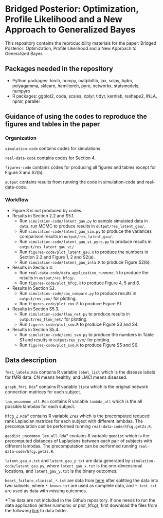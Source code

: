 # Bridged Posterior: Optimization, Profile Likelihood and a New Approach to Generalized Bayes

This repository contains the reproducibility materials for the paper: Bridged Posterior: Optimization, Profile Likelihood and a New Approach to Generalized Bayes.

## Packages needed in the repository

- Python packages: torch, numpy, matplotlib, jax, scipy, tqdm, polyagamma, sklearn, hamiltorch, pyro, networkx, statsmodels, numpyro
- R packages: ggplot2, coda, scales, dplyr, tidyr, kernlab, reshape2, INLA, npmr, parallel


## Guidance of using the codes to reproduce the figures and tables in the paper

### Organization

`simulation-code` contains codes for simulations.

`real-data-code` contains codes for Section 4.

`figures-code` contains codes for producing all figures and tables except for Figure 3 and S2(b).

`output` contains results from running the code in simulation-code and real-data-code.

### Workflow

- Figure 3 is not produced by codes.
- Results in Section 2.2 and S5.1.
    - Run `simulation-code/latent_gau.py` to sample simulated data in `data`, run MCMC to produce results in `output/res_latent_gau/`.
    - Run `simulation-code/latent_gau_sim.py` to produce the variances comparison results in `output/res_latent_gau/`.
    - Run `simulation-code/latent_gau_vi_pyro.py` to produce results in `output/res_latent_gau_vi/`
    - Run `figures-code/plot_latent_gau.R` to produce the numbers in Section 2.2 and Figure 1, 2 and S2(a).
    - Run `simulation-code/latent_gau_inla.R` to produce Figure S2(b).
- Results in Section 4.
    - Run `real-data-code/data_application_runmcmc.R` to produce the results in `output/res_hfcg/`.
    - Run `figures-code/plot_hfcg.R` to produce Figure 4, 5 and 6.
- Results in Section S2.
    - Run `simulation-code/cox_compare.py` to produce results in `output/res_cox/` for plotting.
    - Run `figures-code/plot_cox.R` to produce Figure S1.
- Results in Section S5.3.
    - Run `simulation-code/flow_net.py` to produce results in `output/res_flow_net/` for plotting.
    - Run `figures-code/plot_svm.R` to produce Figure S3 and S4.
- Results in Section S5.4.
    - Run `simulation-code/semi_svm.py` to produce the numbers in Table S1 and results in `output/res_svm/` for plotting.
    - Run `figures-code/plot_svm.R` to produce Figure S5 and S6.


## Data description

`fmri_labels.Rda` contains R variable `label_list` which is the disease labels for fMRI data. CN means healthy, and LMCI means diseased.

`graph_fmri.Rda`* contains R variable `listA` which is the original network connection matrices for each subject. 

`lam_uncommon_all.Rda` contains R variable `lambda_all` which is the all possible lambdas for each subject.

`hfcg_Z.Rda`* contains R variable `Zres` which is the precomputed reduced rank Laplacian matrices for each subject with different lambdas. The precomputation can be performed running `real-data-code/hfcg.getZs.R`.

`geodist_uncommon_lam_all.Rda`* contains R variable `geodist` which is the precomputed distances of Laplacians between each pair of subjects with different lambdas. The precomputation can be performed running `real-data-code/hfcg.getZs.R`.

`latent_gau_x.txt` and `latent_gau_y.txt` are data generated by `simulation-code/latent_gau.py`, where `latent_gau_x.txt` is the one-dimensional locations, and `latent_gau_y.txt` is the binary outcomes.

`heart_failure_clinical_*.txt` are data from [here](https://archive.ics.uci.edu/dataset/519/heart+failure+clinical+records) after splitting the data into two subsets, where `*_known.txt` are used as complete data, and `*_test.txt` are used as data with missing outcomes.

*The data are not included in the Github repository. If one needs to run the data application (either runmcmc or plot_hfcg), first download the files from the following [link](https://doi.org/10.5281/zenodo.16824059) to data folder.
